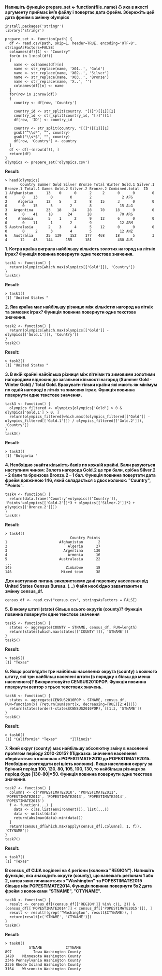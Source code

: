 **Напишіть функцію prepare_set <- function(file_name) {} яка в якості аргументу приймає ім’я файлу і повертає дата фрейм. Збережіть цей дата фрейм в змінну olympics**

```{r}
install.packages('stringr')
library('stringr')

prepare_set <- function(path) {
  df <- read.csv(path, skip=1, header=TRUE, encoding='UTF-8', stringsAsFactors=FALSE)
  colnames(df)[1] <- "Country"
  for(n in 1:ncol(df))
  {
    name <- colnames(df)[n]
    name <- str_replace(name, 'X01..', 'Gold')
    name <- str_replace(name, 'X02..', 'Silver')
    name <- str_replace(name, 'X03..', 'Bronze')
    name <- str_replace(name, 'X..', '')
    colnames(df)[n] <- name
  }
  for(row in 1:nrow(df))
  {
    country <- df[row, 'Country']
    
    country_id <- str_split(country, "[(]")[[1]][2]
    country_id <- str_split(country_id, "[)]")[1]
    df[row, 'ID'] <- country_id
    
    country <- str_split(country, "[(]")[[1]][1]
    gsub("^\\s*", "", country)
    gsub("\\s*$", "", country)
    df[row, 'Country'] <- country
  }
  df <- df[-(nrow(df)), ]
  return(df)
}
olympics <- prepare_set('olympics.csv')
```

**Result:**
```
> head(olympics)
       Country Summer Gold Silver Bronze Total Winter Gold.1 Silver.1 Bronze.1 Total.1 Games Gold.2 Silver.2 Bronze.2 Combined.total  ID
1 Afghanistan      13    0      0      2     2      0      0        0        0       0    13      0        0        2              2 AFG
2     Algeria      12    5      2      8    15      3      0        0        0       0    15      5        2        8             15 ALG
3   Argentina      23   18     24     28    70     18      0        0        0       0    41     18       24       28             70 ARG
4     Armenia       5    1      2      9    12      6      0        0        0       0    11      1        2        9             12 ARM
5 Australasia       2    3      4      5    12      0      0        0        0       0     2      3        4        5             12 ANZ
6   Australia      25  139    152    177   468     18      5        3        4      12    43    144      155      181            480 AUS
```

**1. Котра країна виграла найбільшу кількість золотих нагород на літніх іграх? Функція повинна повернути одне текстове значення.**
```{r}
task1 <- function() {
  return(olympics[which.max(olympics[['Gold']]), 'Country'])
}
task1()
```

**Result:**
```
> task1()
[1] "United States "
```

**2. Яка країна має найбільшу різницю між кількістю нагород на літніх та зимових іграх? Функція повинна повернути одне текстове значення.**
```{r}
task2 <- function() {
  return(olympics[which.max(olympics[['Gold']] - olympics[['Gold.1']]), 'Country'])
}
task2()
```

**Result:**
```
> task2()
[1] "United States "
```

**3. В якій крайні найбільша різниця між літніми та зимовими золотими нагородами відносно до загальної кількості нагород (Summer Gold - Winter Gold) / Total Gold. Врахувати тільки країни які мають як мінімум по одній нагороді в літніх та зимових іграх. Функція повинна повернути одне текстове значення.**
```{r}
task3 <- function() {
  olympics_filtered <- olympics[olympics['Gold'] > 0 & olympics['Gold.1'] > 0, ]
  return(olympics_filtered[which.max((olympics_filtered[['Gold']] - olympics_filtered[['Gold.1']]) / olympics_filtered[['Gold.2']]), 'Country'])
}
task3()
```

**Result:**
```
> task3()
[1] "Bulgaria "
```

**4. Необхідно знайти кількість балів по кожній крайні. Бали рахуються наступним чином: Золота нагорода Gold.2 це три бали, срібна Silver.2 - 2 бали та бронзова Bronze.2 – 1 бал. Функція повинна повертати дата фрейм довжиною 146, який складається з двох колонок: "Country", "Points".**
```{r}
task4 <- function() {
  return(data.frame('Country'=olympics[['Country']], 'Points'=olympics[['Gold.2']]*3 + olympics[['Silver.2']]*2 + olympics[['Bronze.2']]))
}
task4()
```

**Result:**
```
> task4()
                              Country Points
1                        Afghanistan       2
2                            Algeria      27
3                          Argentina     130
4                            Armenia      16
5                        Australasia      22
...
145                         Zimbabwe      18
146                       Mixed team      38
```

**Для наступних питань використаємо дані перепису населення від United States Census Bureau. (...) Файл необхідно завантажити в змінну census_df.**
```{r}
census_df <- read.csv("census.csv", stringsAsFactors = FALSE)
```

**5. В якому штаті (state) більше всього округів (county)? Функція повинна повернути одне текстове значення**
```{r}
task5 <- function() {
  states <- aggregate(COUNTY ~ STNAME, census_df, FUN=length)
  return(states[which.max(states[['COUNTY']]), 'STNAME'])
}
task5()
```

**Result:**
```
> task5()
[1] "Texas"
```

**6. Якщо розглядати три найбільш населених округа (county) з кожного штату, які три найбільш населені штати (в порядку з більш до менш населеного)? Використовуйте CENSUS2010POP. Функція повинна повернути вектор з трьох текстових значень.**
```{r}
task6 <- function() {
  states <- aggregate(CENSUS2010POP ~ STNAME, census_df, FUN=function(x) {return(sum(sort(x, decreasing=TRUE)[2:4]))})
  return(states[order(-states$CENSUS2010POP), ][1:3, 'STNAME'])
}
task6()
```

**Result:**
```
> task6()
[1] "California" "Texas"      "Illinois"  
```

**7. Який округ (county) має найбільшу абсолютну зміну в населенні протягом періоду 2010-2015? (Підказка: значення населення зберігається в колонках з POPESTIMATE2010 до POPESTIMATE2015. Необхідно розглядати всі шість колонок). Якщо населення округу за 5річний період 100, 120, 80, 105, 100, 130, то найбільша різниця за період буде |130-80|=50. Функція повинна повернути одне текстове значення.**
```{r}
task7 <- function() {
  columns <- c('POPESTIMATE2010', 'POPESTIMATE2011', 'POPESTIMATE2012', 'POPESTIMATE2013', 'POPESTIMATE2014', 'POPESTIMATE2015')
  f <- function(...) {
    data <- c(as.list(environment()), list(...))
    data <- unlist(data)
    return(abs(max(data)-min(data)))
  }
  return(census_df[which.max(apply(census_df[,columns], 1, f)), 'CTYNAME'])
}
task7()
```

**Result:**
```
> task7()
[1] "Texas"
```

**В census_df США поділені на 4 регіони (колонка "REGION"). Напишіть функцію, яка знаходить округи (county), що належать регіонам 1 або 2, назва яких починається з "Washington" та POPESTIMATE2015 більше ніж POPESTIMATE2014. Функція повинна повернути 5х2 дата фрейм з колонками "STNAME", "CTYNAME".**
```{r}
task8 <- function() {
  result <- census_df[(census_df[['REGION']] %in% c(1, 2)) & (census_df[['POPESTIMATE2014']] < census_df[['POPESTIMATE2015']]), ]
  result <- result[(grep('^Washington', result$CTYNAME)), ]
  return(result[c('STNAME', 'CTYNAME')])
}
task8()
```

**Result:**
```
> task8()
           STNAME           CTYNAME
897          Iowa Washington County
1420    Minnesota Washington County
2346 Pennsylvania Washington County
2356 Rhode Island Washington County
3164    Wisconsin Washington County
```